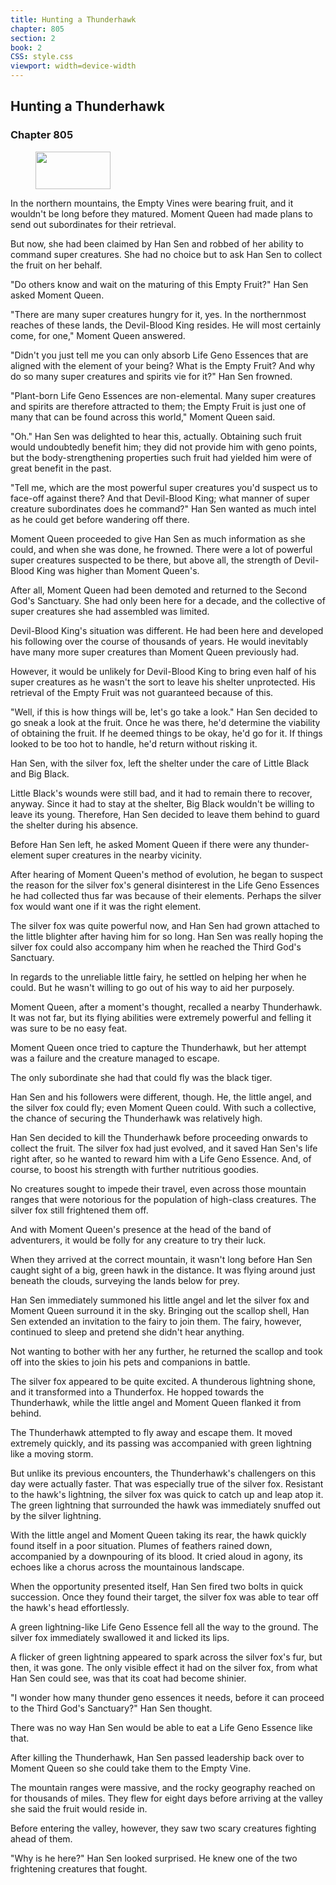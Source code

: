 ```yaml
---
title: Hunting a Thunderhawk
chapter: 805
section: 2
book: 2
CSS: style.css
viewport: width=device-width
---
```


## Hunting a Thunderhawk

### Chapter 805

<figure>
	<img src="../Images/gem.gif" alt="" id="gem" width="120" height="60" />
</figure>

In the northern mountains, the Empty Vines were bearing fruit, and it wouldn't be long before they matured. Moment Queen had made plans to send out subordinates for their retrieval.

But now, she had been claimed by Han Sen and robbed of her ability to command super creatures. She had no choice but to ask Han Sen to collect the fruit on her behalf.

"Do others know and wait on the maturing of this Empty Fruit?" Han Sen asked Moment Queen.

"There are many super creatures hungry for it, yes. In the northernmost reaches of these lands, the Devil-Blood King resides. He will most certainly come, for one," Moment Queen answered.

"Didn't you just tell me you can only absorb Life Geno Essences that are aligned with the element of your being? What is the Empty Fruit? And why do so many super creatures and spirits vie for it?" Han Sen frowned.

"Plant-born Life Geno Essences are non-elemental. Many super creatures and spirits are therefore attracted to them; the Empty Fruit is just one of many that can be found across this world," Moment Queen said.

"Oh." Han Sen was delighted to hear this, actually. Obtaining such fruit would undoubtedly benefit him; they did not provide him with geno points, but the body-strengthening properties such fruit had yielded him were of great benefit in the past.

"Tell me, which are the most powerful super creatures you'd suspect us to face-off against there? And that Devil-Blood King; what manner of super creature subordinates does he command?" Han Sen wanted as much intel as he could get before wandering off there.

Moment Queen proceeded to give Han Sen as much information as she could, and when she was done, he frowned. There were a lot of powerful super creatures suspected to be there, but above all, the strength of Devil-Blood King was higher than Moment Queen's.

After all, Moment Queen had been demoted and returned to the Second God's Sanctuary. She had only been here for a decade, and the collective of super creatures she had assembled was limited.

Devil-Blood King's situation was different. He had been here and developed his following over the course of thousands of years. He would inevitably have many more super creatures than Moment Queen previously had.

However, it would be unlikely for Devil-Blood King to bring even half of his super creatures as he wasn't the sort to leave his shelter unprotected. His retrieval of the Empty Fruit was not guaranteed because of this.

"Well, if this is how things will be, let's go take a look." Han Sen decided to go sneak a look at the fruit. Once he was there, he'd determine the viability of obtaining the fruit. If he deemed things to be okay, he'd go for it. If things looked to be too hot to handle, he'd return without risking it.

Han Sen, with the silver fox, left the shelter under the care of Little Black and Big Black.

Little Black's wounds were still bad, and it had to remain there to recover, anyway. Since it had to stay at the shelter, Big Black wouldn't be willing to leave its young. Therefore, Han Sen decided to leave them behind to guard the shelter during his absence.

Before Han Sen left, he asked Moment Queen if there were any thunder-element super creatures in the nearby vicinity.

After hearing of Moment Queen's method of evolution, he began to suspect the reason for the silver fox's general disinterest in the Life Geno Essences he had collected thus far was because of their elements. Perhaps the silver fox would want one if it was the right element.

The silver fox was quite powerful now, and Han Sen had grown attached to the little blighter after having him for so long. Han Sen was really hoping the silver fox could also accompany him when he reached the Third God's Sanctuary.

In regards to the unreliable little fairy, he settled on helping her when he could. But he wasn't willing to go out of his way to aid her purposely.

Moment Queen, after a moment's thought, recalled a nearby Thunderhawk. It was not far, but its flying abilities were extremely powerful and felling it was sure to be no easy feat.

Moment Queen once tried to capture the Thunderhawk, but her attempt was a failure and the creature managed to escape.

The only subordinate she had that could fly was the black tiger.

Han Sen and his followers were different, though. He, the little angel, and the silver fox could fly; even Moment Queen could. With such a collective, the chance of securing the Thunderhawk was relatively high.

Han Sen decided to kill the Thunderhawk before proceeding onwards to collect the fruit. The silver fox had just evolved, and it saved Han Sen's life right after, so he wanted to reward him with a Life Geno Essence. And, of course, to boost his strength with further nutritious goodies.

No creatures sought to impede their travel, even across those mountain ranges that were notorious for the population of high-class creatures. The silver fox still frightened them off.

And with Moment Queen's presence at the head of the band of adventurers, it would be folly for any creature to try their luck.

When they arrived at the correct mountain, it wasn't long before Han Sen caught sight of a big, green hawk in the distance. It was flying around just beneath the clouds, surveying the lands below for prey.

Han Sen immediately summoned his little angel and let the silver fox and Moment Queen surround it in the sky. Bringing out the scallop shell, Han Sen extended an invitation to the fairy to join them. The fairy, however, continued to sleep and pretend she didn't hear anything.

Not wanting to bother with her any further, he returned the scallop and took off into the skies to join his pets and companions in battle.

The silver fox appeared to be quite excited. A thunderous lightning shone, and it transformed into a Thunderfox. He hopped towards the Thunderhawk, while the little angel and Moment Queen flanked it from behind.

The Thunderhawk attempted to fly away and escape them. It moved extremely quickly, and its passing was accompanied with green lightning like a moving storm.

But unlike its previous encounters, the Thunderhawk's challengers on this day were actually faster. That was especially true of the silver fox. Resistant to the hawk's lightning, the silver fox was quick to catch up and leap atop it. The green lightning that surrounded the hawk was immediately snuffed out by the silver lightning.

With the little angel and Moment Queen taking its rear, the hawk quickly found itself in a poor situation. Plumes of feathers rained down, accompanied by a downpouring of its blood. It cried aloud in agony, its echoes like a chorus across the mountainous landscape.

When the opportunity presented itself, Han Sen fired two bolts in quick succession. Once they found their target, the silver fox was able to tear off the hawk's head effortlessly.

A green lightning-like Life Geno Essence fell all the way to the ground. The silver fox immediately swallowed it and licked its lips.

A flicker of green lightning appeared to spark across the silver fox's fur, but then, it was gone. The only visible effect it had on the silver fox, from what Han Sen could see, was that its coat had become shinier.

"I wonder how many thunder geno essences it needs, before it can proceed to the Third God's Sanctuary?" Han Sen thought.

There was no way Han Sen would be able to eat a Life Geno Essence like that.

After killing the Thunderhawk, Han Sen passed leadership back over to Moment Queen so she could take them to the Empty Vine.

The mountain ranges were massive, and the rocky geography reached on for thousands of miles. They flew for eight days before arriving at the valley she said the fruit would reside in.

Before entering the valley, however, they saw two scary creatures fighting ahead of them.

"Why is he here?" Han Sen looked surprised. He knew one of the two frightening creatures that fought.